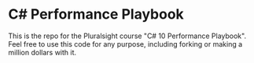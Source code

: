 # C# Performance Playbook

This is the repo for the Pluralsight course "C# 10 Performance Playbook". Feel free to use this code for any purpose, including forking or making a million dollars with it.

